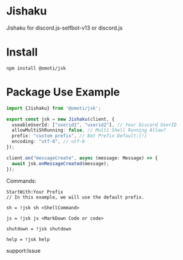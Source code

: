 # Jishaku
Jishaku for discord.js-selfbot-v13 or discord.js

# Install

```
npm install @omoti/jsk
```

# Package Use Example

```typescript
import {Jishaku} from '@omoti/jsk';

export const jsk = new Jishaku(client, {
  useableUserId: ["userid1", "userid2"], // Your Discord UserID
  allowMultiShRunning: false, // Multi Shell Running Allow?
  prefix: "custom prefix", // Bot Prefix Default:[!]
  encoding: "utf-8", // utf-8 
});

client.on("messageCreate", async (message: Message) => {
  await jsk.onMessageCreated(message);
});
```

Commands:

```
StartWith:Your Prefix
// In this example, we will use the default prefix.

sh = !jsk sh <ShellCommand>

js = !jsk js <MarkDown Code or code>

shutdown = !jsk shutdown 

help = !jsk help

```
support:Issue
